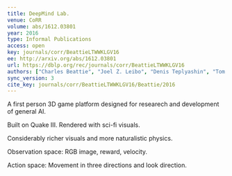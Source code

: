 ```yaml
---
title: DeepMind Lab.
venue: CoRR
volume: abs/1612.03801
year: 2016
type: Informal Publications
access: open
key: journals/corr/BeattieLTWWKLGV16
ee: http://arxiv.org/abs/1612.03801
url: https://dblp.org/rec/journals/corr/BeattieLTWWKLGV16
authors: ["Charles Beattie", "Joel Z. Leibo", "Denis Teplyashin", "Tom Ward", "Marcus Wainwright", "Heinrich K\u00fcttler", "Andrew Lefrancq", "Simon Green", "V\u00edctor Vald\u00e9s", "Amir Sadik", "Julian Schrittwieser", "Keith Anderson", "Sarah York", "Max Cant", "Adam Cain", "Adrian Bolton", "Stephen Gaffney", "Helen King", "Demis Hassabis", "Shane Legg", "Stig Petersen"]
sync_version: 3
cite_key: journals/corr/BeattieLTWWKLGV16/Beattie/2016
---
```


A first person 3D game platform designed for researech and development of general AI.

Built on Quake III. Rendered with sci-fi visuals.

Considerably richer visuals and more naturalistic physics.

Observation space: RGB image, reward, velocity.

Action space: Movement in three directions and look direction.